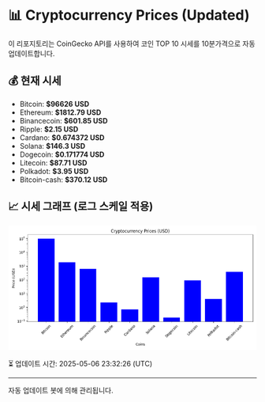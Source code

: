 
# 📊 Cryptocurrency Prices (Updated)

이 리포지토리는 CoinGecko API를 사용하여 코인 TOP 10 시세를 10분가격으로 자동 업데이트합니다.

## 💰 현재 시세
- Bitcoin: **$96626 USD**
- Ethereum: **$1812.79 USD**
- Binancecoin: **$601.85 USD**
- Ripple: **$2.15 USD**
- Cardano: **$0.674372 USD**
- Solana: **$146.3 USD**
- Dogecoin: **$0.171774 USD**
- Litecoin: **$87.71 USD**
- Polkadot: **$3.95 USD**
- Bitcoin-cash: **$370.12 USD**

## 📈 시세 그래프 (로그 스케일 적용)
![Crypto Prices](crypto_prices.png)

⏳ 업데이트 시간: 2025-05-06 23:32:26 (UTC)

---
자동 업데이트 봇에 의해 관리됩니다.

